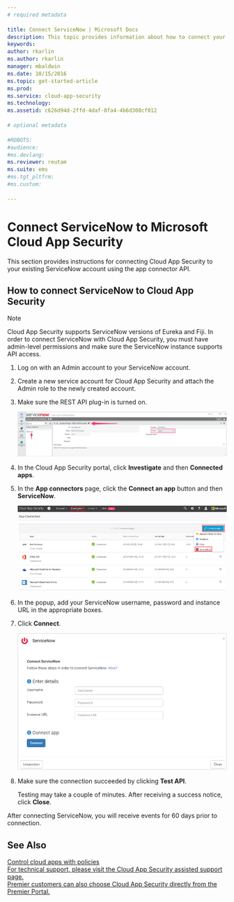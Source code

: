 ```yaml
---
# required metadata

title: Connect ServiceNow | Microsoft Docs
description: This topic provides information about how to connect your ServiceNow app to Cloud App Security using the API connector.
keywords:
author: rkarlin
ms.author: rkarlin
manager: mbaldwin
ms.date: 10/15/2016
ms.topic: get-started-article
ms.prod:
ms.service: cloud-app-security
ms.technology:
ms.assetid: c626d94d-2ffd-4daf-8fa4-4b6d308cf012

# optional metadata

#ROBOTS:
#audience:
#ms.devlang:
ms.reviewer: reutam
ms.suite: ems
#ms.tgt_pltfrm:
#ms.custom:

---
```


# Connect ServiceNow to Microsoft Cloud App Security
This section provides instructions for connecting Cloud App Security to your existing ServiceNow account using the app connector API.  
  
## How to connect ServiceNow to Cloud App Security  
  
> [!NOTE]  
>  Cloud App Security supports ServiceNow versions of Eureka and Fiji. In order to connect ServiceNow with Cloud App Security, you must have admin-level permissions and make sure the ServiceNow instance supports API access.  
  
1.  Log on with an Admin account to your ServiceNow account.  
  
2.  Create a new service account for Cloud App Security and attach the Admin role to the newly created account.  
  
3.  Make sure the REST API plug-in is turned on.  
  
     ![servicenow account](./media/servicenow-account.png "servicenow account")  
  
4.  In the Cloud App Security portal, click **Investigate** and then **Connected apps**.  
  
5.  In the **App connectors** page, click the **Connect an app** button and then **ServiceNow**.  
  
     ![connect servicenow](./media/connect-servicenow.png "connect servicenow")  
  
6.  In the popup, add your ServiceNow username, password and instance URL in the appropriate boxes.  
  
7.  Click **Connect**.  
  
     ![servicenow update password](./media/servicenow-update-password.png "servicenow update password")  
  
8.  Make sure the connection succeeded by clicking **Test API**.  
  
     Testing may take a couple of minutes. After receiving a success notice, click **Close**.  
  
After connecting ServiceNow, you will receive events for 60 days prior to connection.
  
## See Also  
[Control cloud apps with policies](control-cloud-apps-with-policies.md)   
[For technical support, please visit the Cloud App Security assisted support page.](http://support.microsoft.com/oas/default.aspx?prid=16031)   
[Premier customers can also choose Cloud App Security directly from the Premier Portal.](https://premier.microsoft.com/)  
  
  